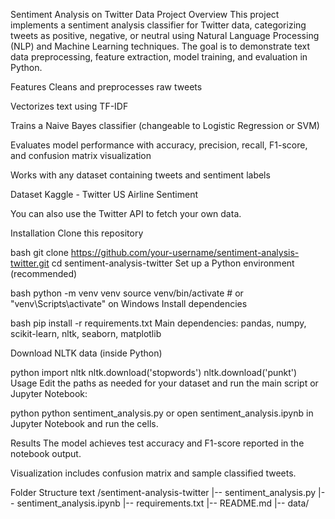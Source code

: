 Sentiment Analysis on Twitter Data
Project Overview
This project implements a sentiment analysis classifier for Twitter data, categorizing tweets as positive, negative, or neutral using Natural Language Processing (NLP) and Machine Learning techniques. The goal is to demonstrate text data preprocessing, feature extraction, model training, and evaluation in Python.

Features
Cleans and preprocesses raw tweets

Vectorizes text using TF-IDF

Trains a Naive Bayes classifier (changeable to Logistic Regression or SVM)

Evaluates model performance with accuracy, precision, recall, F1-score, and confusion matrix visualization

Works with any dataset containing tweets and sentiment labels

Dataset
Kaggle - Twitter US Airline Sentiment

You can also use the Twitter API to fetch your own data.

Installation
Clone this repository

bash
git clone https://github.com/your-username/sentiment-analysis-twitter.git
cd sentiment-analysis-twitter
Set up a Python environment (recommended)

bash
python -m venv venv
source venv/bin/activate  # or "venv\Scripts\activate" on Windows
Install dependencies

bash
pip install -r requirements.txt
Main dependencies: pandas, numpy, scikit-learn, nltk, seaborn, matplotlib

Download NLTK data (inside Python)

python
import nltk
nltk.download('stopwords')
nltk.download('punkt')
Usage
Edit the paths as needed for your dataset and run the main script or Jupyter Notebook:

python
python sentiment_analysis.py
or open sentiment_analysis.ipynb in Jupyter Notebook and run the cells.

Results
The model achieves test accuracy and F1-score reported in the notebook output.

Visualization includes confusion matrix and sample classified tweets.

Folder Structure
text
/sentiment-analysis-twitter
    |-- sentiment_analysis.py
    |-- sentiment_analysis.ipynb
    |-- requirements.txt
    |-- README.md
    |-- data/
